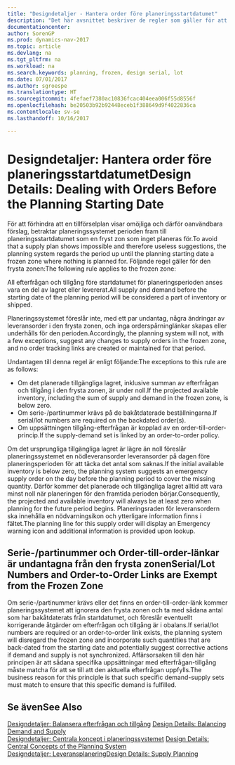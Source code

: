 ```yaml
---
title: "Designdetaljer - Hantera order före planeringsstartdatumet"
description: "Det här avsnittet beskriver de regler som gäller för att planera order i den frysta zonen."
documentationcenter: 
author: SorenGP
ms.prod: dynamics-nav-2017
ms.topic: article
ms.devlang: na
ms.tgt_pltfrm: na
ms.workload: na
ms.search.keywords: planning, frozen, design serial, lot
ms.date: 07/01/2017
ms.author: sgroespe
ms.translationtype: HT
ms.sourcegitcommit: 4fefaef7380ac10836fcac404eea006f55d8556f
ms.openlocfilehash: be20503b92b92448eceb1f388649d9f4022836ca
ms.contentlocale: sv-se
ms.lasthandoff: 10/16/2017

---
```

# <a name="design-details-dealing-with-orders-before-the-planning-starting-date"></a><span data-ttu-id="78d72-103">Designdetaljer: Hantera order före planeringsstartdatumet</span><span class="sxs-lookup"><span data-stu-id="78d72-103">Design Details: Dealing with Orders Before the Planning Starting Date</span></span>
<span data-ttu-id="78d72-104">För att förhindra att en tillförselplan visar omöjliga och därför oanvändbara förslag, betraktar planeringssystemet perioden fram till planeringsstartdatumet som en fryst zon som inget planeras för.</span><span class="sxs-lookup"><span data-stu-id="78d72-104">To avoid that a supply plan shows impossible and therefore useless suggestions, the planning system regards the period up until the planning starting date a frozen zone where nothing is planned for.</span></span> <span data-ttu-id="78d72-105">Följande regel gäller för den frysta zonen:</span><span class="sxs-lookup"><span data-stu-id="78d72-105">The following rule applies to the frozen zone:</span></span>  
  
<span data-ttu-id="78d72-106">All efterfrågan och tillgång före startdatumet för planeringsperioden anses vara en del av lagret eller levererat.</span><span class="sxs-lookup"><span data-stu-id="78d72-106">All supply and demand before the starting date of the planning period will be considered a part of inventory or shipped.</span></span>  
  
<span data-ttu-id="78d72-107">Planeringssystemet föreslår inte, med ett par undantag, några ändringar av leveransorder i den frysta zonen, och inga orderspårninglänkar skapas eller underhålls för den perioden.</span><span class="sxs-lookup"><span data-stu-id="78d72-107">Accordingly, the planning system will not, with a few exceptions, suggest any changes to supply orders in the frozen zone, and no order tracking links are created or maintained for that period.</span></span>  
  
<span data-ttu-id="78d72-108">Undantagen till denna regel är enligt följande:</span><span class="sxs-lookup"><span data-stu-id="78d72-108">The exceptions to this rule are as follows:</span></span>  
  
* <span data-ttu-id="78d72-109">Om det planerade tillgängliga lagret, inklusive summan av efterfrågan och tillgång i den frysta zonen, är under noll.</span><span class="sxs-lookup"><span data-stu-id="78d72-109">If the projected available inventory, including the sum of supply and demand in the frozen zone, is below zero.</span></span>  
* <span data-ttu-id="78d72-110">Om serie-/partinummer krävs på de bakåtdaterade beställningarna.</span><span class="sxs-lookup"><span data-stu-id="78d72-110">If serial/lot numbers are required on the backdated order(s).</span></span>  
* <span data-ttu-id="78d72-111">Om uppsättningen tillgång-efterfrågan är kopplad av en order-till-order-princip.</span><span class="sxs-lookup"><span data-stu-id="78d72-111">If the supply-demand set is linked by an order-to-order policy.</span></span>  
  
<span data-ttu-id="78d72-112">Om det ursprungliga tillgängliga lagret är lägre än noll föreslår planeringssystemet en nödleveransorder leveransorder på dagen före planeringsperioden för att täcka det antal som saknas.</span><span class="sxs-lookup"><span data-stu-id="78d72-112">If the initial available inventory is below zero, the planning system suggests an emergency supply order on the day before the planning period to cover the missing quantity.</span></span> <span data-ttu-id="78d72-113">Därför kommer det planerade och tillgängliga lagret alltid att vara minst noll när planeringen för den framtida perioden börjar.</span><span class="sxs-lookup"><span data-stu-id="78d72-113">Consequently, the projected and available inventory will always be at least zero when planning for the future period begins.</span></span> <span data-ttu-id="78d72-114">Planeringsraden för leveransordern ska innehålla en nödvarningsikon och ytterligare information finns i fältet.</span><span class="sxs-lookup"><span data-stu-id="78d72-114">The planning line for this supply order will display an Emergency warning icon and additional information is provided upon lookup.</span></span>  
  
## <a name="seriallot-numbers-and-order-to-order-links-are-exempt-from-the-frozen-zone"></a><span data-ttu-id="78d72-115">Serie-/partinummer och Order-till-order-länkar är undantagna från den frysta zonen</span><span class="sxs-lookup"><span data-stu-id="78d72-115">Serial/Lot Numbers and Order-to-Order Links are Exempt from the Frozen Zone</span></span>  
<span data-ttu-id="78d72-116">Om serie-/partinummer krävs eller det finns en order-till-order-länk kommer planeringssystemet att ignorera den frysta zonen och ta med sådana antal som har bakåtdaterats från startdatumet, och föreslår eventuellt korrigerande åtgärder om efterfrågan och tillgång är i obalans.</span><span class="sxs-lookup"><span data-stu-id="78d72-116">If serial/lot numbers are required or an order-to-order link exists, the planning system will disregard the frozen zone and incorporate such quantities that are back-dated from the starting date and potentially suggest corrective actions if demand and supply is not synchronized.</span></span> <span data-ttu-id="78d72-117">Affärsorsaken till den här principen är att sådana specifika uppsättningar med efterfrågan-tillgång måste matcha för att se till att den aktuella efterfrågan uppfylls.</span><span class="sxs-lookup"><span data-stu-id="78d72-117">The business reason for this principle is that such specific demand-supply sets must match to ensure that this specific demand is fulfilled.</span></span>  
  
## <a name="see-also"></a><span data-ttu-id="78d72-118">Se även</span><span class="sxs-lookup"><span data-stu-id="78d72-118">See Also</span></span>  
<span data-ttu-id="78d72-119">[Designdetaljer: Balansera efterfrågan och tillgång](design-details-balancing-demand-and-supply.md) </span><span class="sxs-lookup"><span data-stu-id="78d72-119">[Design Details: Balancing Demand and Supply](design-details-balancing-demand-and-supply.md) </span></span>  
<span data-ttu-id="78d72-120">[Designdetaljer: Centrala koncept i planeringssystemet](design-details-central-concepts-of-the-planning-system.md) </span><span class="sxs-lookup"><span data-stu-id="78d72-120">[Design Details: Central Concepts of the Planning System](design-details-central-concepts-of-the-planning-system.md) </span></span>  
[<span data-ttu-id="78d72-121">Designdetaljer: Leveransplanering</span><span class="sxs-lookup"><span data-stu-id="78d72-121">Design Details: Supply Planning</span></span>](design-details-supply-planning.md)
